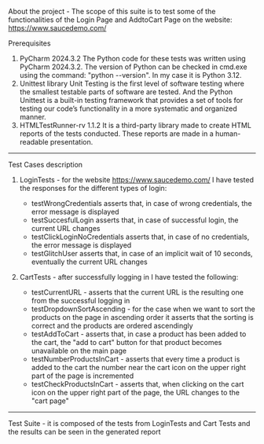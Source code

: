 About the project - The scope of this suite is to test some of the functionalities of the Login Page and AddtoCart Page on the website: https://www.saucedemo.com/ 

Prerequisites

1. PyCharm 2024.3.2
   The Python code for these tests was written using PyCharm 2024.3.2. The version of Python can be checked in cmd.exe using the command: "python --version". In my case it is Python 3.12.
2. Unittest library
   Unit Testing is the first level of software testing where the smallest testable parts of software are tested. And the Python Unittest is a built-in testing framework that provides a set of tools for testing our code’s functionality in a more systematic and organized manner.
3. HTMLTestRunner-rv 1.1.2
   It is a third-party library made to create HTML reports of the tests conducted. These reports are made in a human-readable presentation.

-----------------------------------------------------------------------------------------------------------------------------------------------------------------------------------------------------------------

Test Cases description

1. LoginTests - for the website https://www.saucedemo.com/ I have tested the responses for the different types of login:
   - testWrongCredentials asserts that, in case of wrong credentials, the error message is displayed
   - testSuccesfulLogin asserts that, in case of successful login, the current URL changes
   - testClickLoginNoCredentials asserts that, in case of no credentials, the error message is displayed
   - testGlitchUser asserts that, in case of an implicit wait of 10 seconds, eventually the current URL changes

2. CartTests - after successfully logging in I have tested the following:
   - testCurrentURL - asserts that the current URL is the resulting one from the successful logging in
   - testDropdownSortAscending - for the case when we want to sort the products on the page in ascending order it asserts that the sorting is correct and the products are ordered ascendingly
   - testAddToCart - asserts that, in case a product has been added to the cart, the "add to cart" button for that product becomes unavailable on the main page
   - testNumberProductsInCart - asserts that every time a product is added to the cart the number near the cart icon on the upper right part of the page is incremented
   - testCheckProductsInCart - asserts that, when clicking on the cart icon on the upper right part of the page, the URL changes to the "cart page"

------------------------------------------------------------------------------------------------------------------------------------------------------------------------------------------------------------------

 Test Suite - it is composed of the tests from LoginTests and Cart Tests and the results can be seen in the generated report
